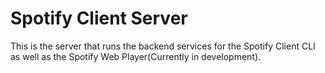# Spotify Client Server
This is the server that runs the backend services for the Spotify Client CLI as well as the Spotify Web Player(Currently in development).